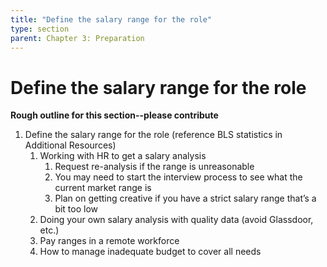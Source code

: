 ```yaml
---
title: "Define the salary range for the role"
type: section
parent: Chapter 3: Preparation
---
```

Define the salary range for the role
====================================

**Rough outline for this section--please contribute**

  1. Define the salary range for the role (reference BLS statistics in Additional Resources)  
      1. Working with HR to get a salary analysis  
	      1. Request re-analysis if the range is unreasonable  
		    1. You may need to start the interview process to see what the current market range is  
		    1. Plan on getting creative if you have a strict salary range that’s a bit too low  
      1. Doing your own salary analysis with quality data (avoid Glassdoor, etc.)  
      1. Pay ranges in a remote workforce  
      1. How to manage inadequate budget to cover all needs  
